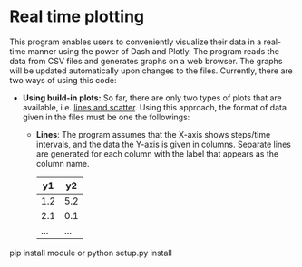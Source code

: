 # Real time plotting
This program enables users to conveniently visualize their data in a real-time manner using the power of Dash and Plotly. The program reads the data from CSV files and generates graphs on a web browser. The graphs will be updated automatically upon changes to the files. Currently, there are two ways of using this code:

* **Using build-in plots:** So far, there are only two types of plots that are available, i.e. [lines and scatter](https://plotly.com/python/line-and-scatter/). Using this approach, the format of data given in the files must be one the followings:

  * **Lines**: The program assumes that the X-axis shows steps/time intervals, and the data the Y-axis is given in columns. Separate lines are generated for each column with the label that appears as the column name.
  
       | y1          | y2          |
       | ----------- | ----------- |
       | 1.2      | 5.2       |
       | 2.1   | 0.1        |
       | ...   | ...        |

pip install module or python setup.py install

